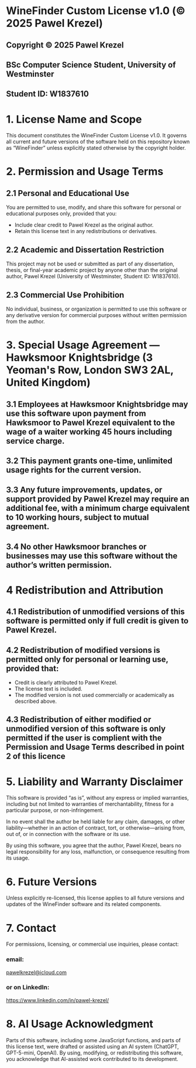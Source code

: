 # WineFinder Custom License v1.0 (© 2025 Pawel Krezel)

## Copyright © 2025 Pawel Krezel

## BSc Computer Science Student, University of Westminster

## Student ID: W1837610

# 1. License Name and Scope

This document constitutes the WineFinder Custom License v1.0.
It governs all current and future versions of the software held on this repository known as “WineFinder” unless explicitly stated otherwise by the copyright holder.

# 2. Permission and Usage Terms

## 2.1 Personal and Educational Use

You are permitted to use, modify, and share this software for personal or educational purposes only, provided that you:

- Include clear credit to Pawel Krezel as the original author.
- Retain this license text in any redistributions or derivatives.

## 2.2 Academic and Dissertation Restriction

This project may not be used or submitted as part of any dissertation, thesis, or final-year academic project by anyone other than the original author, Pawel Krezel (University of Westminster, Student ID: W1837610).

## 2.3 Commercial Use Prohibition

No individual, business, or organization is permitted to use this software or any derivative version for commercial purposes without written permission from the author.

# 3. Special Usage Agreement — Hawksmoor Knightsbridge (3 Yeoman's Row, London SW3 2AL, United Kingdom)

## 3.1 Employees at Hawksmoor Knightsbridge may use this software upon payment from Hawksmoor to Pawel Krezel equivalent to the wage of a waiter working 45 hours including service charge.

## 3.2 This payment grants one-time, unlimited usage rights for the current version.

## 3.3 Any future improvements, updates, or support provided by Pawel Krezel may require an additional fee, with a minimum charge equivalent to 10 working hours, subject to mutual agreement.

## 3.4 No other Hawksmoor branches or businesses may use this software without the author’s written permission.

# 4 Redistribution and Attribution

## 4.1 Redistribution of unmodified versions of this software is permitted only if full credit is given to Pawel Krezel.

## 4.2 Redistribution of modified versions is permitted only for personal or learning use, provided that:

- Credit is clearly attributed to Pawel Krezel.
- The license text is included.
- The modified version is not used commercially or academically as described above.

## 4.3 Redistribution of either modified or unmodified version of this software is only permitted if the user is complient with the Permission and Usage Terms described in point 2 of this licence

# 5. Liability and Warranty Disclaimer

This software is provided “as is”, without any express or implied warranties, including but not limited to warranties of merchantability, fitness for a particular purpose, or non-infringement.

In no event shall the author be held liable for any claim, damages, or other liability—whether in an action of contract, tort, or otherwise—arising from, out of, or in connection with the software or its use.

By using this software, you agree that the author, Pawel Krezel, bears no legal responsibility for any loss, malfunction, or consequence resulting from its usage.

# 6. Future Versions

Unless explicitly re-licensed, this license applies to all future versions and updates of the WineFinder software and its related components.

# 7. Contact

For permissions, licensing, or commercial use inquiries, please contact:

### email:

pawelkrezel@icloud.com

### or on LinkedIn:

https://www.linkedin.com/in/pawel-krezel/

# 8. AI Usage Acknowledgment

Parts of this software, including some JavaScript functions, and parts of this license text, were drafted or assisted using an AI system (ChatGPT, GPT-5-mini, OpenAI).
By using, modifying, or redistributing this software, you acknowledge that AI-assisted work contributed to its development.
